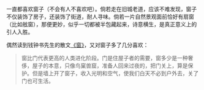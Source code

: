 一直都喜欢窗子（不会有人不喜欢吧）。倘若走在旧城老道，应该不难发现，窗子不仅装饰了房子，还装饰了街道，耐人寻味。倘若一片自然景观面前恰好有扇窗（比如舷窗），那便更妙，似乎一切都被半包藏起来，诗意横生，是真正意义上的引人入胜。  

偶然读到钱钟书先生的散文[《窗》](http://www.millionbook.com/mj/q/qianzhongshu/000/001.htm)，又对窗子多了几分喜欢：

> 窗比门代表更高的人类进化阶段。门是住屋子者的需要，窗多少是一种奢侈，屋子的本意，只像鸟窠兽窟，准备人回来过夜的，把门关上，算是保护。但是墙上开了窗子，收入光明和空气，使我们白天不必到户外去，关了门也可生活。